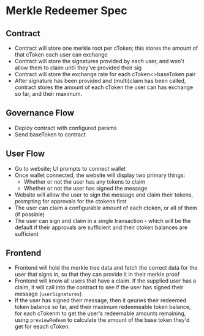 # Merkle Redeemer Spec

## Contract

- Contract will store one merkle root per cToken; this stores the amount of that cToken each user can exchange
- Contract will store the signatures provided by each user, and won't allow them to claim until they've provided their sig
- Contract will store the exchange rate for each cToken<>baseToken pair
- After signature has been provided and (multi)claim has been called, contract stores the amount of each cToken the user can has exchange so far, and their maximum.

## Governance Flow

- Deploy contract with configured params
- Send baseToken to contract

## User Flow

- Go to website; UI prompts to connect wallet
- Once wallet connected, the website will display two primary things:
  - Whether or not the user has any tokens to claim
  - Whether or not the user has signed the message
- Website will allow the user to sign the message and claim their tokens, prompting for approvals for the ctokens first
- The user can claim a configurable amount of each ctoken, or all of them (if possible)
- The user can sign and claim in a single transaction - which will be the default if their approvals are sufficient and their ctoken balances are sufficient

## Frontend

- Frontend will hold the merkle tree data and fetch the correct data for the user that signs in, so that they can provide it in their merkle proof
- Frontend will know all users that have a claim. If the supplied user has a claim, it will call into the contract to see if the user has signed their message (`userSignatures`)
- If the user has signed their message, then it qeuries their redeemed token balance so far, and their maximum redeemeable token balance, for each cTokenm to get the user's redeemable amounts remaining, using `previewRedeem` to calculate the amount of the base token they'd get for eeach cToken.
